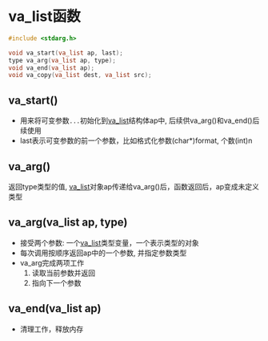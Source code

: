 # va_list函数

```c
#include <stdarg.h>

void va_start(va_list ap, last);
type va_arg(va_list ap, type);
void va_end(va_list ap);
void va_copy(va_list dest, va_list src);
```

## va_start()

- 用来将可变参数`...`初始化到[va_list](Linux_va_list_structure.md)结构体ap中, 后续供va_arg()和va_end()后续使用
- last表示可变参数的前一个参数，比如格式化参数(char*)format, 个数(int)n

## va_arg()

返回type类型的值, [va_list](Linux_va_list_structure.md)对象ap传递给va_arg()后，函数返回后，ap变成未定义类型

## va_arg(va_list ap, type)
- 接受两个参数: 一个[va_list](Linux_va_list_structure.md)类型变量，一个表示类型的对象 
- 每次调用按顺序返回ap中的一个参数, 并指定参数类型
- va_arg完成两项工作
  1. 读取当前参数并返回
  2. 指向下一个参数 
  
## va_end(va_list ap)
  
- 清理工作，释放内存